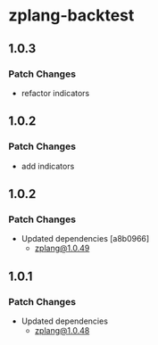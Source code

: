 # zplang-backtest

## 1.0.3

### Patch Changes

- refactor indicators

## 1.0.2

### Patch Changes

- add indicators

## 1.0.2

### Patch Changes

- Updated dependencies [a8b0966]
  - zplang@1.0.49

## 1.0.1

### Patch Changes

- Updated dependencies
  - zplang@1.0.48
